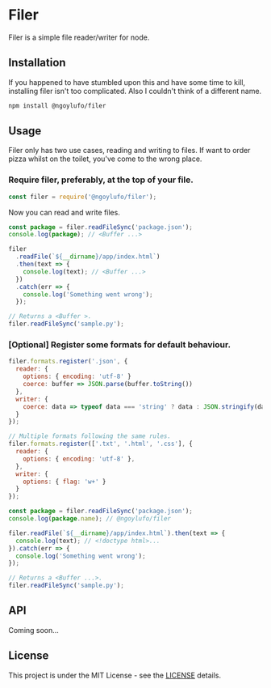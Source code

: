 # Filer

Filer is a simple file reader/writer for node.

## Installation

If you happened to have stumbled upon this and have some time to kill, installing filer isn't too complicated. Also I couldn't think of a different name.

```sh
npm install @ngoylufo/filer
```

## Usage

Filer only has two use cases, reading and writing to files. If want to order pizza whilst on the toilet, you've come to the wrong place.

### Require filer, preferably, at the top of your file.

```js
const filer = require('@ngoylufo/filer');
```

Now you can read and write files.

```js
const package = filer.readFileSync('package.json');
console.log(package); // <Buffer ...>

filer
  .readFile(`${__dirname}/app/index.html`)
  .then(text => {
    console.log(text); // <Buffer ...>
  })
  .catch(err => {
    console.log('Something went wrong');
  });

// Returns a <Buffer >.
filer.readFileSync('sample.py');
```

### [Optional] Register some formats for default behaviour.

```js
filer.formats.register('.json', {
  reader: {
    options: { encoding: 'utf-8' }
    coerce: buffer => JSON.parse(buffer.toString())
  },
  writer: {
    coerce: data => typeof data === 'string' ? data : JSON.stringify(data)
  }
});

// Multiple formats following the same rules.
filer.formats.register(['.txt', '.html', '.css'], {
  reader: {
    options: { encoding: 'utf-8' },
  },
  writer: {
    options: { flag: 'w+' }
  }
});

const package = filer.readFileSync('package.json');
console.log(package.name); // @ngoylufo/filer

filer.readFile(`${__dirname}/app/index.html`).then(text => {
  console.log(text); // <!doctype html>...
}).catch(err => {
  console.log('Something went wrong');
});

// Returns a <Buffer ...>.
filer.readFileSync('sample.py');
```

## API

Coming soon...

## License

This project is under the MIT License - see the [LICENSE](LICENSE) details.
